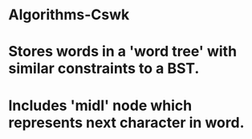 # Algorithms-Cswk
# Stores words in a 'word tree' with similar constraints to a BST.
# Includes 'midl' node which represents next character in word.
